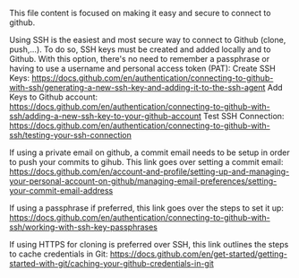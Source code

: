 This file content is focused on making it easy and secure to connect to github. 

Using SSH is the easiest and most secure way to connect to Github (clone, push,...). To do so, SSH keys must be created and added locally and to Github. With this option, there's no need to remember a passphrase or having to use a username and personal access token (PAT):
	Create SSH Keys: https://docs.github.com/en/authentication/connecting-to-github-with-ssh/generating-a-new-ssh-key-and-adding-it-to-the-ssh-agent
	Add Keys to Github account: https://docs.github.com/en/authentication/connecting-to-github-with-ssh/adding-a-new-ssh-key-to-your-github-account
	Test SSH Connection: https://docs.github.com/en/authentication/connecting-to-github-with-ssh/testing-your-ssh-connection

If using a private email on github, a commit email needs to be setup in order to push your commits to gihub. This link goes over setting a commit email: https://docs.github.com/en/account-and-profile/setting-up-and-managing-your-personal-account-on-github/managing-email-preferences/setting-your-commit-email-address

If using a passphrase if preferred, this link goes over the steps to set it up:  https://docs.github.com/en/authentication/connecting-to-github-with-ssh/working-with-ssh-key-passphrases 

If using HTTPS  for cloning is preferred over SSH, this link outlines the steps to cache credentials in Git: https://docs.github.com/en/get-started/getting-started-with-git/caching-your-github-credentials-in-git


